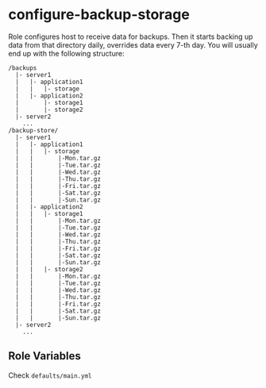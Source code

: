 configure-backup-storage
=========

Role configures host to receive data for backups.
Then it starts backing up data from that directory daily, overrides data every 7-th day.
You will usually end up with the following structure:
```
/backups
  |- server1
  |   |- application1
  |   |   |- storage
  |   |- application2
  |       |- storage1
  |       |- storage2
  |- server2
    ...
/backup-store/
  |- server1
  |   |- application1
  |   |   |- storage
  |   |       |-Mon.tar.gz
  |   |       |-Tue.tar.gz
  |   |       |-Wed.tar.gz
  |   |       |-Thu.tar.gz
  |   |       |-Fri.tar.gz
  |   |       |-Sat.tar.gz
  |   |       |-Sun.tar.gz
  |   |- application2
  |   |   |- storage1
  |   |       |-Mon.tar.gz
  |   |       |-Tue.tar.gz
  |   |       |-Wed.tar.gz
  |   |       |-Thu.tar.gz
  |   |       |-Fri.tar.gz
  |   |       |-Sat.tar.gz
  |   |       |-Sun.tar.gz
  |   |   |- storage2
  |   |       |-Mon.tar.gz
  |   |       |-Tue.tar.gz
  |   |       |-Wed.tar.gz
  |   |       |-Thu.tar.gz
  |   |       |-Fri.tar.gz
  |   |       |-Sat.tar.gz
  |   |       |-Sun.tar.gz
  |- server2
    ...
```

Role Variables
--------------

Check `defaults/main.yml`
